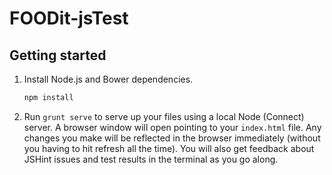 FOODit-jsTest
=============

## Getting started

1. Install Node.js and Bower dependencies.

    ```sh
    npm install
    ```

2. Run `grunt serve` to serve up your files using a local Node (Connect) server. A browser window will open pointing to your `index.html` file. Any changes you make will be reflected in the browser immediately (without you having to hit refresh all the time). You will also get feedback about JSHint issues and test results in the terminal as you go along.
